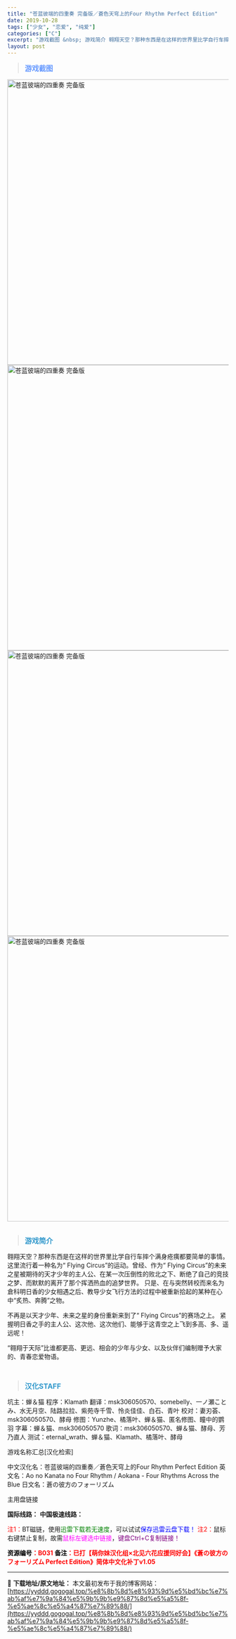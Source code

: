 ```yaml
---
title: "苍蓝彼端的四重奏 完备版／蒼色天穹上的Four Rhythm Perfect Edition"
date: 2019-10-28
tags: ["少女", "恋爱", "纯爱"]
categories: ["C"]
excerpt: "游戏截图 &nbsp; 游戏简介 翱翔天空？那种东西是在这样的世界里比学自行车摔个满身疮痍都要简单的事情。 这里流行着一种名为“ Flying Circus”的运动。曾经、作为“ Flying Circus”的未来之星被期待的天才少年的主人公、在某一次压倒性的败北之下、断绝了自己的竞技之梦、而默默的&hellip;"
layout: post
---
```


<div>
<blockquote><b><span style="font-size: 12pt; color: #6699ff;">游戏截图</span></b></blockquote>
<div><img title="点击放大" src="https://yyddd.gogogal.top/wp-content/uploads/2025/04/20250429_6810e745bb7b4.webp" alt="苍蓝彼端的四重奏 完备版" width="650" /></div>
<div><img title="点击放大" src="https://yyddd.gogogal.top/wp-content/uploads/2025/04/20250429_6810e74769636.webp" alt="苍蓝彼端的四重奏 完备版" width="650" /></div>
<div><img title="点击放大" src="https://yyddd.gogogal.top/wp-content/uploads/2025/04/20250429_6810e749953f7.webp" alt="苍蓝彼端的四重奏 完备版" width="650" /></div>
<div><img title="点击放大" src="https://yyddd.gogogal.top/wp-content/uploads/2025/04/20250429_6810e74c9337c.webp" alt="苍蓝彼端的四重奏 完备版" width="650" /></div>
&nbsp;
<blockquote><b><span style="font-size: 12pt; color: #3399cc;">游戏简介</span></b></blockquote>
<div>翱翔天空？那种东西是在这样的世界里比学自行车摔个满身疮痍都要简单的事情。
这里流行着一种名为“ Flying Circus”的运动。曾经、作为“ Flying Circus”的未来之星被期待的天才少年的主人公、在某一次压倒性的败北之下、断绝了自己的竞技之梦、而默默的离开了那个挥洒热血的追梦世界。
只是、在与突然转校而来名为倉科明日香的少女相遇之后、教导少女飞行方法的过程中被重新拾起的某种在心中“炙热、奔腾”之物。

不再是以天才少年、未来之星的身份重新来到了“ Flying Circus”的赛场之上。
紧握明日香之手的主人公、这次他、这次他们、能够于这青空之上飞到多高、多、遥远呢！

“翱翔于天际”比谁都更高、更远、相会的少年与少女、以及伙伴们编制赠予大家的、青春恋爱物语。

</div>
&nbsp;
<blockquote><b><span style="font-size: 12pt; color: #3399cc;">汉化STAFF</span></b></blockquote>
<div>坑主：蝉＆猫
程序：Klamath
翻译：msk306050570、somebelly、一ノ瀬ことみ、水无月空、陆路拉拉、紫苑寺千雪、怜炎佳佳、白石、青叶
校对：妻刃荟、msk306050570、酵母
修图：Yunzhe、橘落叶、蝉＆猫、匿名修图、瞳中的鹦羽
字幕：蝉＆猫、msk306050570
歌词：msk306050570、蝉＆猫、酵母、芳乃直人
测试：eternal_wrath、蝉＆猫、Klamath、橘落叶、酵母</div>


游戏名称汇总[汉化检索]

中文汉化名：苍蓝彼端的四重奏／蒼色天穹上的Four Rhythm Perfect Edition
英文名：Ao no Kanata no Four Rhythm / Aokana - Four Rhythms Across the Blue
日文名：蒼の彼方のフォーリズム

</div>
<div class="panel panel-primary">
<div class="panel-heading">主用盘链接</div>
<div class="panel-body">

<b>国际线路：</b>
<b>中国极速线路：</b>


<span style="color: #ff0000;">注1：</span>BT磁链，使用<span style="color: #008000;">迅雷下载若无速度</span>，可以试试<span style="color: #0000ff;">保存迅雷云盘下载！</span>
<span style="color: #ff0000;">注2：</span>鼠标右键禁止复制，故需<span style="color: #ff00ff;">鼠标左键选中链接</span>，<span style="color: #800080;">键盘Ctrl+C复制链接！</span>

</div>
<div class="panel-footer"><span style="color: #ff0000;"><b><span style="color: #000000;">资源编号</span>：B031</b></span>
<span style="color: #ff0000;"><b><span style="color: #000000;">备注</span>：已打【萌你妹汉化组×北见六花应援同好会】《蒼の彼方のフォーリズム Perfect Edition》简体中文化补丁v1.05</b></span></div>
</div>

---
📖 **下载地址/原文地址：** 本文最初发布于我的博客网站：[https://yyddd.gogogal.top/%e8%8b%8d%e8%93%9d%e5%bd%bc%e7%ab%af%e7%9a%84%e5%9b%9b%e9%87%8d%e5%a5%8f-%e5%ae%8c%e5%a4%87%e7%89%88/](https://yyddd.gogogal.top/%e8%8b%8d%e8%93%9d%e5%bd%bc%e7%ab%af%e7%9a%84%e5%9b%9b%e9%87%8d%e5%a5%8f-%e5%ae%8c%e5%a4%87%e7%89%88/)
